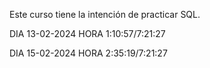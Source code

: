 Este curso tiene la intención de practicar SQL.

DIA 13-02-2024 HORA 1:10:57/7:21:27

DIA 15-02-2024 HORA 2:35:19/7:21:27